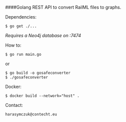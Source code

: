 ####Golang REST API to convert RailML files to graphs.

Dependencies:
```
$ go get ./...
```
*Requires a Neo4j database on :7474*

How to:

```
$ go run main.go
```
or
```
$ go build -o gosafeconverter
$ ./gosafeconverter
```

Docker:
```
$ docker build --network="host" .
```

Contact:
```
harasymczuk@contecht.eu
```
